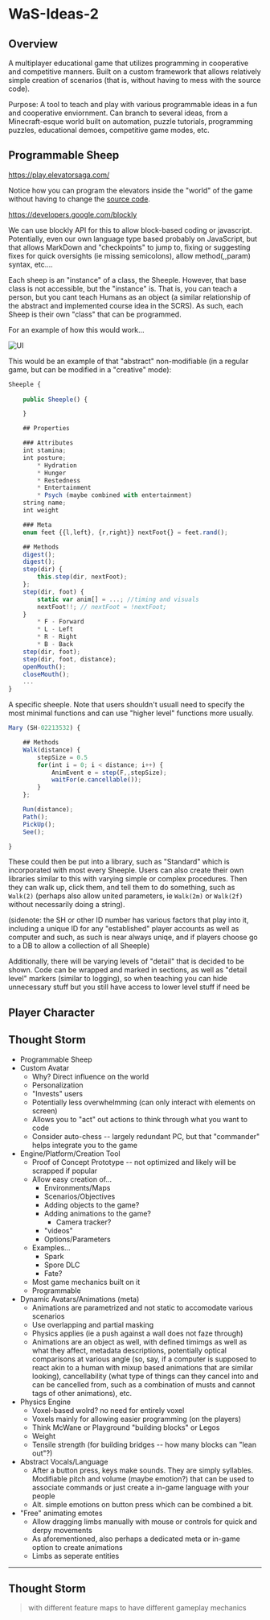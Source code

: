 # WaS-Ideas-2

## Overview
A multiplayer educational game that utilizes programming in cooperative and competitive manners. Built on a custom framework that allows relatively simple creation of scenarios (that is, without having to mess with the source code).

Purpose: A tool to teach and play with various programmable ideas in a fun and cooperative enviornment. Can branch to several ideas, from a Minecraft-esque world built on automation, puzzle tutorials, programming puzzles, educational demoes, competitive game modes, etc.

## Programmable Sheep
https://play.elevatorsaga.com/

Notice how you can program the elevators inside the "world" of the game without having to change the [source code](https://github.com/magwo/elevatorsaga). 

https://developers.google.com/blockly

We can use blockly API for this to allow block-based coding or javascript. Potentially, even our own language type based probably on JavaScript, but that allows MarkDown and "checkpoints" to jump to, fixing or suggesting fixes for quick oversights (ie missing semicolons), allow method(,,param) syntax, etc....

Each sheep is an "instance" of a class, the Sheeple. However, that base class is not accessible, but the "instance" is. That is, you can teach a person, but you cant teach Humans as an object (a similar relationship of the abstract and implemented course idea in the SCRS). As such, each Sheep is their own "class" that can be programmed.

For an example of how this would work... 

![UI](Images/design-ui-1.png)

This would be an example of that "abstract" non-modifiable (in a regular game, but can be modified in a "creative" mode):

```javascript
Sheeple {
    
    public Sheeple() {

    }

    ## Properties

    ### Attributes
    int stamina;
    int posture;
        * Hydration
        * Hunger
        * Restedness
        * Entertainment
        * Psych (maybe combined with entertainment)
    string name;
    int weight

    ### Meta
    enum feet {{l,left}, {r,right}} nextFoot{} = feet.rand();

    ## Methods
    digest();
    digest();
    step(dir) {
        this.step(dir, nextFoot);
    };
    step(dir, foot) {
        static var anim[] = ...; //timing and visuals
        nextFoot!!; // nextFoot = !nextFoot;
    }
        * F - Forward
        * L - Left
        * R - Right
        * B - Back
    step(dir, foot);
    step(dir, foot, distance);
    openMouth();
    closeMouth();
    ...
}
```

A specific sheeple. Note that users shouldn't usuall need to specify the most minimal functions and can use "higher level" functions more usually.

```javascript
Mary (SH-02213532) {

    ## Methods
    Walk(distance) {
        stepSize = 0.5
        for(int i = 0; i < distance; i++) {
            AnimEvent e = step(F,,stepSize);
            waitFor(e.cancellable());
        }
    };

    Run(distance);
    Path();
    PickUp();
    See();

}
```

These could then be put into a library, such as "Standard" which is incorporated with most every Sheeple. Users can also create their own libraries similar to this with varying simple or complex procedures. Then they can walk up, click them, and tell them to do something, such as `Walk(2)` (perhaps also allow united parameters, ie `Walk(2m)` or `Walk(2f)` without necessarily doing a string).


(sidenote: the SH or other ID number has various factors that play into it, including a unique ID for any "established" player accounts as well as computer and such, as such is near always uniqe, and if players choose go to a DB to allow a collection of all Sheeple)

Additionally, there will be varying levels of "detail" that is decided to be shown. Code can be wrapped and marked in sections, as well as "detail level" markers (similar to logging), so when teaching you can hide unnecessary stuff but you still have access to lower level stuff if need be

## Player Character


## Thought Storm
* Programmable Sheep
* Custom Avatar
  * Why? Direct influence on the world
  * Personalization
  * "Invests" users
  * Potentially less overwhelmming (can only interact with elements on screen)
  * Allows you to "act" out actions to think through what you want to code
  * Consider auto-chess -- largely redundant PC, but that "commander" helps integrate you to the game
* Engine/Platform/Creation Tool
  * Proof of Concept Prototype -- not optimized and likely will be scrapped if popular
  * Allow easy creation of...
    * Environments/Maps
    * Scenarios/Objectives
    * Adding objects to the game?
    * Adding animations to the game?
      * Camera tracker?
    * "videos"
    * Options/Parameters
  * Examples...
    * Spark
    * Spore DLC
    * Fate?
  * Most game mechanics built on it
  * Programmable
* Dynamic Avatars/Animations (meta)
  * Animations are parametrized and not static to accomodate various scenarios
  * Use overlapping and partial masking
  * Physics applies (ie a push against a wall does not faze through)
  * Animations are an object as well, with defined timimgs as well as what they affect, metadata descriptions, potentially optical comparisons at various angle (so, say, if a computer is supposed to react akin to a human with mixup based animations that are similar looking), cancellability (what type of things can they cancel into and can be cancelled from, such as a combination of musts and cannot tags of other animations), etc.
* Physics Engine
  * Voxel-based wolrd? no need for entirely voxel
  * Voxels mainly for allowing easier programming (on the players)
  * Think McWane or Playground "building blocks" or Legos
  * Weight
  * Tensile strength (for building bridges -- how many blocks can "lean out"?)
* Abstract Vocals/Language
  * After a button press, keys make sounds. They are simply syllables. Modifiable pitch and volume (maybe emotion?) that can be used to associate commands or just create a in-game language with your people
  * Alt. simple emotions on button press which can be combined a bit.
* "Free" animating emotes
  * Allow dragging limbs manually with mouse or controls for quick and derpy movements
  * As aforementioned, also perhaps a dedicated meta or in-game option to create animations
  * Limbs as seperate entities


---

## Thought Storm
> with different feature maps to have different gameplay mechanics